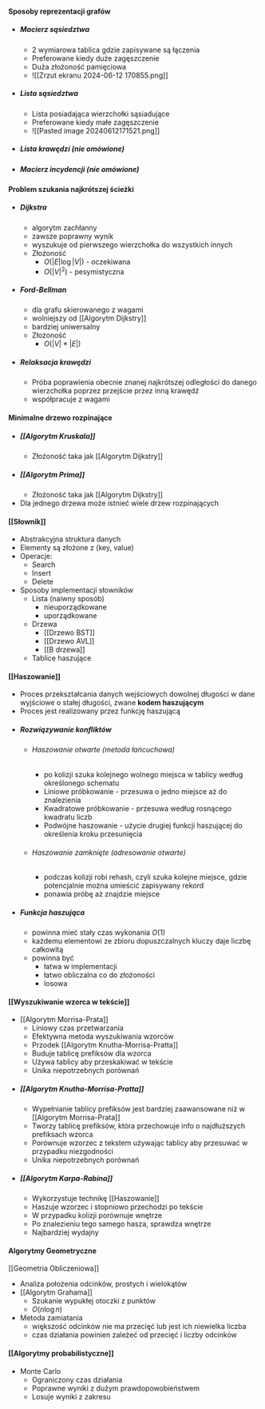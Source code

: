 #### Sposoby reprezentacji grafów
- ##### Macierz sąsiedztwa
	- 2 wymiarowa tablica gdzie zapisywane są łączenia
	- Preferowane kiedy duże zagęszczenie
	- Duża złożoność pamięciowa
	- ![[Zrzut ekranu 2024-06-12 170855.png]]
- ##### Lista sąsiedztwa
	- Lista posiadająca wierzchołki sąsiadujące
	- Preferowane kiedy małe zagęszczenie
	- ![[Pasted image 20240612171521.png]]
- ##### Lista krawędzi (nie omówione)
- ##### Macierz incydencji (nie omówione)

#### Problem szukania najkrótszej ścieżki
- ##### Dijkstra
	- algorytm zachłanny
	- zawsze poprawny wynik
	- wyszukuje od pierwszego wierzchołka do wszystkich innych
	- Złożoność
		- $O(|E|\log |V|)$ - oczekiwana
		- $O(|V|^2)$ - pesymistyczna
- ##### Ford-Bellman
	- dla grafu skierowanego z wagami
	- wolniejszy od [[Algorytm Dijkstry]]
	- bardziej uniwersalny
	- Złożoność
		- $O(|V|*|E|)$
- ##### Relaksacja krawędzi
	- Próba poprawienia obecnie znanej najkrótszej odległości do danego wierzchołka poprzez przejście przez inną krawędź
	- współpracuje z wagami

#### Minimalne drzewo rozpinające
- ##### [[Algorytm Kruskala]]
	- Złożoność taka jak [[Algorytm Dijkstry]]
- ##### [[Algorytm Prima]]
	- Złożoność taka jak [[Algorytm Dijkstry]]
- Dla jednego drzewa może istnieć wiele drzew rozpinających

#### [[Słownik]]
- Abstrakcyjna struktura danych
- Elementy są złożone z (key, value)
- Operacje:
	- Search
	- Insert
	- Delete
- Sposoby implementacji słowników
	- Lista (naiwny sposób)
		- nieuporządkowane
		- uporządkowane
	- Drzewa
		- [[Drzewo BST]]
		- [[Drzewo AVL]]
		- [[B drzewa]]
	- Tablice haszujące

#### [[Haszowanie]]
- Proces przekształcania danych wejściowych dowolnej długości w dane wyjściowe o stałej długości, zwane **kodem haszującym**
- Proces jest realizowany przez funkcję haszującą
- ##### Rozwiązywanie konfliktów
	- ###### Haszowanie otwarte (metoda łańcuchowa)
		- po kolizji szuka kolejnego wolnego miejsca w tablicy według określonego schematu
		- Liniowe próbkowanie - przesuwa o jedno miejsce aż do znalezienia
		- Kwadratowe próbkowanie - przesuwa według rosnącego kwadratu liczb
		- Podwójne haszowanie - użycie drugiej funkcji haszującej do określenia kroku przesunięcia
	- ###### Haszowanie zamknięte (adresowanie otwarte)
		-  podczas kolizji robi rehash, czyli szuka kolejne miejsce, gdzie potencjalnie można umieścić zapisywany rekord
		- ponawia próbę aż znajdzie miejsce
- ##### Funkcja haszująca
	- powinna mieć stały czas wykonania $O(1)$
	- każdemu elementowi ze zbioru dopuszczalnych kluczy daje liczbę całkowitą
	- powinna być
		- łatwa w implementacji
		- łatwo obliczalna co do złożoności
		- losowa

#### [[Wyszukiwanie wzorca w tekście]]
- [[Algorytm Morrisa-Prata]]
	- Liniowy czas przetwarzania
	- Efektywna metoda wyszukiwania wzorców
	- Przodek [[Algorytm Knutha-Morrisa-Pratta]]
	- Buduje tablicę prefiksów dla wzorca
	- Używa tablicy aby przeskakiwać w tekście
	- Unika niepotrzebnych porównań
- ##### [[Algorytm Knutha-Morrisa-Pratta]]
	- Wypełnianie tablicy prefiksów jest bardziej zaawansowane niż w [[Algorytm Morrisa-Prata]]
	- Tworzy tablicę prefiksów, która przechowuje info o najdłuższych prefiksach wzorca
	- Porównuje wzorzec z tekstem używając tablicy aby przesuwać w przypadku niezgodności
	- Unika niepotrzebnych porównań
- ##### [[Algorytm Karpa-Rabina]]
	- Wykorzystuje technikę [[Haszowanie]]
	- Haszuje wzorzec i stopniowo przechodzi po tekście
	- W przypadku kolizji porównuje wnętrze
	- Po znalezieniu tego samego hasza, sprawdza wnętrze
	- Najbardziej wydajny

#### Algorytmy Geometryczne
[[Geometria Obliczeniowa]]
- Analiza położenia odcinków, prostych i wielokątów
- [[Algorytm Grahama]] 
	- Szukanie wypukłej otoczki z punktów
	- $O(n\log n)$
- Metoda zamiatania
	- większość odcinków nie ma przecięć lub jest ich niewielka liczba
	- czas działania powinien zależeć od przecięć i liczby odcinków

#### [[Algorytmy probabilistyczne]]
- Monte Carlo
	- Ograniczony czas działania
	- Poprawne wyniki z dużym prawdopowobieństwem
	- Losuje wyniki z zakresu 